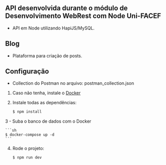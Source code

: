## API desenvolvida durante o módulo de Desenvolvimento WebRest com Node Uni-FACEF

- API em Node utilizando HapiJS/MySQL.

## Blog

- Plataforma para criação de posts.

## Configuração

- Collection do Postman no arquivo: postman_collection.json

1. Caso não tenha, instale o [Docker](https://www.docker.com/get-started)

2. Instale todas as dependências:

    ```sh
    $ npm install
    ```
	
3 - Suba o banco de dados com o Docker 

	```sh
	$ docker-compose up -d
	```

4. Rode o projeto:

	```sh
	$ npm run dev
	```